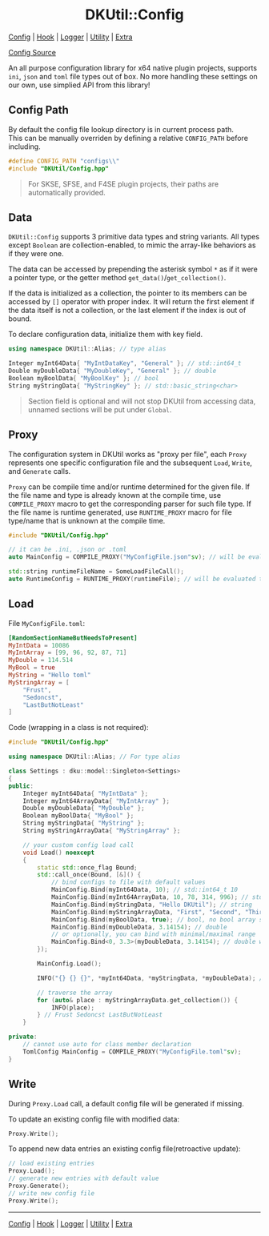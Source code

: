<h1 align="center">DKUtil::Config</h1>
<a href="/docs/Config.md">Config</a> | <a href="/docs/Hook.md">Hook</a> | <a href="/docs/Logger.md">Logger</a> | <a href="/docs/Utility.md">Utility</a> | <a href="/docs/Extra.md">Extra</a></p>

[Config Source](/include/DKUtil/Config.hpp)

An all purpose configuration library for x64 native plugin projects, supports `ini`, `json` and `toml` file types out of box. No more handling these settings on our own, use simplied API from this library!

## Config Path
By default the config file lookup directory is in current process path.  
This can be manually overriden by defining a relative `CONFIG_PATH` before including.
```cpp
#define CONFIG_PATH "configs\\"
#include "DKUtil/Config.hpp"
```
> For SKSE, SFSE, and F4SE plugin projects, their paths are automatically provided.

## Data
`DKUtil::Config` supports 3 primitive data types and string variants. All types except `Boolean` are collection-enabled, to mimic the array-like behaviors as if they were one.  

The data can be accessed by prepending the asterisk symbol `*` as if it were a pointer type, or the getter method `get_data()`/`get_collection()`.  

If the data is initialized as a collection, the pointer to its members can be accessed by `[]` operator with proper index. It will return the first element if the data itself is not a collection, or the last element if the index is out of bound.  

To declare configuration data, initialize them with key field.
```cpp
using namespace DKUtil::Alias; // type alias

Integer myInt64Data{ "MyIntDataKey", "General" }; // std::int64_t
Double myDoubleData{ "MyDoubleKey", "General" }; // double
Boolean myBoolData{ "MyBoolKey" }; // bool
String myStringData{ "MyStringKey" }; // std::basic_string<char>
```
> Section field is optional and will not stop DKUtil from accessing data, unnamed sections will be put under `Global`.

## Proxy
The configuration system in DKUtil works as "proxy per file", each `Proxy` represents one specific configuration file and the subsequent `Load`, `Write`, and `Generate` calls.

`Proxy` can be compile time and/or runtime determined for the given file. If the file name and type is already known at the compile time, use `COMPILE_PROXY` macro to get the corresponding parser for such file type. If the file name is runtime generated, use `RUNTIME_PROXY` macro for file type/name that is unknown at the compile time.  
```cpp
#include "DKUtil/Config.hpp"

// it can be .ini, .json or .toml
auto MainConfig = COMPILE_PROXY("MyConfigFile.json"sv); // will be evaluated to json proxy at compile time

std::string runtimeFileName = SomeLoadFileCall();
auto RuntimeConfig = RUNTIME_PROXY(runtimeFile); // will be evaluated to appropriate proxy at runtime
```

## Load
File `MyConfigFile.toml`:
```toml
[RandomSectionNameButNeedsToPresent]
MyIntData = 10086
MyIntArray = [99, 96, 92, 87, 71]
MyDouble = 114.514
MyBool = true
MyString = "Hello toml"
MyStringArray = [
    "Frust",
    "Sedoncst",
    "LastButNotLeast"
]
```
Code (wrapping in a class is not required):  
```cpp
#include "DKUtil/Config.hpp"

using namespace DKUtil::Alias; // For type alias

class Settings : dku::model::Singleton<Settings>
{
public:
    Integer myInt64Data{ "MyIntData" };
    Integer myInt64ArrayData{ "MyIntArray" };
    Double myDoubleData{ "MyDouble" };
    Boolean myBoolData{ "MyBool" };
    String myStringData{ "MyString" };
    String myStringArrayData{ "MyStringArray" };

    // your custom config load call
    void Load() noexcept 
    {
        static std::once_flag Bound;
        std::call_once(Bound, [&]() {
            // bind configs to file with default values
            MainConfig.Bind(myInt64Data, 10); // std::int64_t 10
            MainConfig.Bind(myInt64ArrayData, 10, 78, 314, 996); // std::int64_t array
            MainConfig.Bind(myStringData, "Hello DKUtil"); // string
            MainConfig.Bind(myStringArrayData, "First", "Second", "Third"); // string array
            MainConfig.Bind(myBoolData, true); // bool, no bool array support
            MainConfig.Bind(myDoubleData, 3.14154); // double
            // or optionally, you can bind with minimal/maximal range
            MainConfig.Bind<0, 3.3>(myDoubleData, 3.14154); // double with range of 0 ~ 3.3
        });

        MainConfig.Load();

        INFO("{} {} {}", *myInt64Data, *myStringData, *myDoubleData); // 10086 hello toml 114.514

        // traverse the array
        for (auto& place : myStringArrayData.get_collection()) {
            INFO(place);
        } // Frust Sedoncst LastButNotLeast
    }

private:
    // cannot use auto for class member declaration
    TomlConfig MainConfig = COMPILE_PROXY("MyConfigFile.toml"sv);
}
```

## Write
During `Proxy.Load` call, a default config file will be generated if missing.

To update an existing config file with modified data:
```cpp
Proxy.Write();
```

To append new data entries an existing config file(retroactive update):
```cpp
// load existing entries
Proxy.Load();
// generate new entries with default value
Proxy.Generate();
// write new config file
Proxy.Write();
```


---
<a href="/docs/Config.md">Config</a> | <a href="/docs/Hook.md">Hook</a> | <a href="/docs/Logger.md">Logger</a> | <a href="/docs/Utility.md">Utility</a> | <a href="/docs/Extra.md">Extra</a></p>
